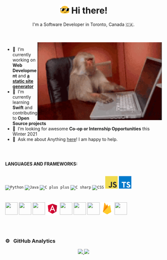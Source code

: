 <h1 align="center">
  <a target="_blank">
    <img src="GIF/hello-there.gif" height="30em" />
  </a>
  Hi there!
</h1>
<p align="center">
  I'm a Software Developer in Toronto, Canada 🇨🇦.
</p>

<br/>
<br/>
<a target="_blank">
  <img align="right" height="250" width="400" alt="GIF" src="GIF/monkey-developer.gif?raw=true">
</a>

- 🔭 &nbsp;I’m currently working on **Web Development** and **[a static site generator](https://github.com/oliver-pham/silkie)**
- 🌱 &nbsp;I’m currently learning **Swift** and contributing to **Open Source projects**
- 🤔 &nbsp;I’m looking for awesome **Co-op or Internship Opportunities** this Winter 2021
- 💬 &nbsp;Ask me about Anything [here](https://github.com/oliver-pham/oliver-pham/issues/1)! I am happy to help.


<br/>
<br/>


**LANGUAGES AND FRAMEWORKS:**

<br/>
<code><img height="40" width="40" src="https://img.icons8.com/color/48/000000/python--v1.png" alt="Python"></code>
<code><img height="40" width="40" src="https://img.icons8.com/color/48/000000/java-coffee-cup-logo--v1.png" alt="Java"></code>
<code><img height="40" width="40" src="https://img.icons8.com/color/48/000000/c-plus-plus-logo.png" alt="C plus plus"></code>
<code><img height="40" width="40" src="https://brandeps.com/logo-download/C/C-Sharp-logo-vector-01.svg" alt="C sharp"></code>
<code><img height="40" width="40" src="https://cdn.iconscout.com/icon/free/png-256/css-131-722685.png" alt="CSS"></code>
<code><img height="40" width="40" src="https://raw.githubusercontent.com/github/explore/80688e429a7d4ef2fca1e82350fe8e3517d3494d/topics/javascript/javascript.png" alt="Javascript"></code>
<code><img height="40" width="40" src="https://raw.githubusercontent.com/github/explore/80688e429a7d4ef2fca1e82350fe8e3517d3494d/topics/typescript/typescript.png" alt="Typescript"></code>

#
<code><img height="40" width="40" src="https://cdn.worldvectorlogo.com/logos/nodejs-icon.svg"></code>
<code><img height="40" width="40" src="https://encrypted-tbn0.gstatic.com/images?q=tbn:ANd9GcRT1PKsfJXnxOqnTRiIZ8VcdJDYBXD-qZnnpw&usqp=CAU"></code>
<code><img height="40" width="40" src="https://cdn4.iconfinder.com/data/icons/logos-3/600/React.js_logo-512.png"></code>
<code><img height="40" width="40" src="https://raw.githubusercontent.com/github/explore/80688e429a7d4ef2fca1e82350fe8e3517d3494d/topics/angular/angular.png"></code>
<code><img height="40" width="40" src="https://cdn.worldvectorlogo.com/logos/tailwindcss.svg"></code>
<code><img height="40" width="40" src="https://seeklogo.com/images/N/next-js-logo-8FCFF51DD2-seeklogo.com.png"></code>
<code><img height="40" width="40" src="https://cdn.iconscout.com/icon/free/png-512/mongodb-3-1175138.png"></code>
<code><img height="40" width="40" src="https://raw.githubusercontent.com/github/explore/80688e429a7d4ef2fca1e82350fe8e3517d3494d/topics/firebase/firebase.png"></code>
<code><img height="40" width="40" src="https://img.icons8.com/color/48/000000/mysql-logo.png"/></code>

<br/>

<br/>

### ⚙️ &nbsp; GitHub Analytics

<p align="center">
<a href="https://github.com/oliver-pham">
  <img height="180em" src="https://github-readme-stats-eight-theta.vercel.app/api?username=oliver-pham&show_icons=true&theme=tokyonight&include_all_commits=true&count_private=true" />
  <img height="180em" src="https://github-readme-stats-eight-theta.vercel.app/api/top-langs/?username=oliver-pham&layout=compact&theme=tokyonight" />
</a>
</p>



<div align="center">


<br/>
